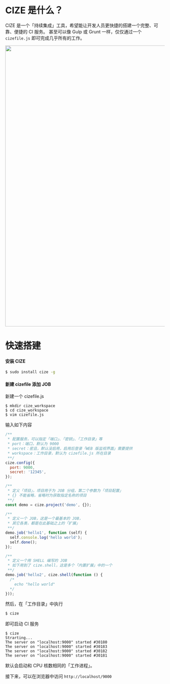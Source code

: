 # CIZE 是什么？
CIZE 是一个「持续集成」工具，希望能让开发人员更快捷的搭建一个完整、可靠、便捷的 CI 服务。
甚至可以像 Gulp 或 Grunt 一样，仅仅通过一个 ```cizefile.js``` 即可完成几乎所有的工作。

<img src="https://raw.githubusercontent.com/houfeng/cize/master/screenshot/monitor.png" width="888"/>

# 快速搭建
#### 安装 CIZE
```sh
$ sudo install cize -g
```

#### 新建 cizefile 添加 JOB

新建一个 cizefile.js
```
$ mkdir cize_workspace
$ cd cize_workspace
$ vim cizefile.js
```

输入如下内容
```js
/**
 * 配置服务，可以指定「端口」、「密钥」、「工作目录」等
 * port：端口，默认为 9000
 * secret：密且，默认没启用，启用后登录「WEB 版监视界面」需要提供
 * workspace：工作目录，默认为 cizefile.js 所在目录
 **/
cize.config({
  port: 9000,
  secret: '12345',
});

/**
 * 定义「项目」，项目用于为 JOB 分组，第二个参数为「项目配置」
 * {} 不能省略，省略时为获取指定名称的项目
 **/
const demo = cize.project('demo', {});

/**
 * 定义一个 JOB，这是一个最基本的 JOB，
 * 其它各类，都是在此基础之上的「扩展」
 **/
demo.job('hello1', function (self) {
  self.console.log('hello world');
  self.done();
});

/**
 * 定义一个用 SHELL 编写的 JOB
 * 如下用到了 cize.shell，这是多个「内置扩展」中的一个
 **/
demo.job('hello2', cize.shell(function () {
  /*
    echo "hello world"
  */
}));
```

然后，在「工作目录」中执行
```sh
$ cize
```

即可启动 CI 服务
```
$ cize
Strarting...
The server on "localhost:9000" started #30180
The server on "localhost:9000" started #30183
The server on "localhost:9000" started #30182
The server on "localhost:9000" started #30181
```
默认会启动和 CPU 核数相同的「工作进程」。

接下来，可以在浏览器中访问 ```http://localhost/9000```
